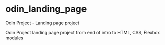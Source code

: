 # odin_landing_page
Odin Project - Landing page project

Odin Project landing page project from end of intro to HTML, CSS, Flexbox modules
